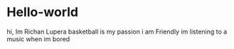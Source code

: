 # Hello-world
hi, Im Richan Lupera
basketball is my passion
i am Friendly
im listening to a music when im bored
